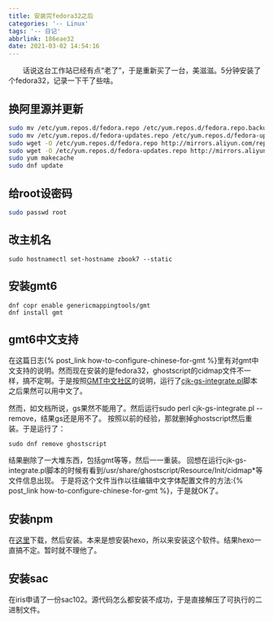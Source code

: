 ```yaml
---
title: 安装完fedora32之后
categories: '-- Linux'
tags: '-- 日记'
abbrlink: 186eae32
date: 2021-03-02 14:54:16
---
```

&emsp;&emsp;话说这台工作站已经有点“老了”，于是重新买了一台，美滋滋。5分钟安装了个fedora32，记录一下干了些啥。
<!-- more -->
## 换阿里源并更新
```bash
sudo mv /etc/yum.repos.d/fedora.repo /etc/yum.repos.d/fedora.repo.backup
sudo mv /etc/yum.repos.d/fedora-updates.repo /etc/yum.repos.d/fedora-updates.repo.backup
sudo wget -O /etc/yum.repos.d/fedora.repo http://mirrors.aliyun.com/repo/fedora.repo
sudo wget -O /etc/yum.repos.d/fedora-updates.repo http://mirrors.aliyun.com/repo/fedora-updates.repo
sudo yum makecache
sudo dnf update
```
## 给root设密码
```bash
sudo passwd root
```

## 改主机名
```
sudo hostnamectl set-hostname zbook7 --static
```

## 安装gmt6
```
dnf copr enable genericmappingtools/gmt
dnf install gmt
```
## gmt6中文支持
在这篇日志{% post_link how-to-configure-chinese-for-gmt %}里有对gmt中文支持的说明。然而现在安装的是fedora32，ghostscript的cidmap文件不一样，搞不定啊。于是按照[GMT中文社区](https://docs.gmt-china.org/)的说明，运行了[cjk-gs-integrate.pl](raw.githubusercontent.com/texjporg/cjk-gs-support/master/cjk-gs-integrate.pl)脚本之后果然可以用中文了。

然而，如文档所说，gs果然不能用了。然后运行sudo perl cjk-gs-integrate.pl --remove，结果gs还是用不了。
按照以前的经验，那就删掉ghostscript然后重装。于是运行了：
```
sudo dnf remove ghostscript
```
结果删除了一大堆东西，包括gmt等等，然后一一重装。
回想在运行cjk-gs-integrate.pl脚本的时候有看到/usr/share/ghostscript/Resource/Init/cidmap*等文件信息出现。
于是将这个文件当作以往编辑中文字体配置文件的方法:{% post_link how-to-configure-chinese-for-gmt %}，于是就OK了。
## 安装npm
在[这里](https://nodejs.org/en/download/)下载，然后安装。本来是想安装hexo，所以来安装这个软件。结果hexo一直搞不定。暂时就不理他了。

## 安装sac
在iris申请了一份sac102。源代码怎么都安装不成功，于是直接解压了可执行的二进制文件。
